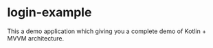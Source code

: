 # login-example

This a demo application which giving you a complete demo of Kotlin + MVVM architecture.
